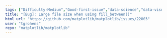 ```yaml
---
tags: ["Difficulty-Medium","Good-first-issue","data-science","data-visualization","gtk","hacktoberfest","matplotlib","plotting","python","qt","tk","wx"]
title: "[Bug]: Large file size when using fill_between()"
html_url: "https://github.com/matplotlib/matplotlib/issues/22803"
user: "tgrohens"
repo: "matplotlib/matplotlib"
---
```


